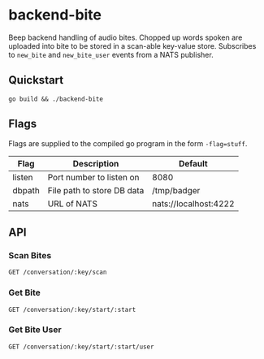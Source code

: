 # backend-bite

Beep backend handling of audio bites. Chopped up words spoken are uploaded into bite to be stored in a scan-able key-value store.  Subscribes to ```new_bite``` and ```new_bite_user``` events from a NATS publisher.

## Quickstart

```
go build && ./backend-bite
```

## Flags

Flags are supplied to the compiled go program in the form ```-flag=stuff```.

| Flag | Description | Default |
| ---- | ----------- | ------- |
| listen | Port number to listen on | 8080 |
| dbpath | File path to store DB data | /tmp/badger |
| nats | URL of NATS | nats://localhost:4222 |

## API

### Scan Bites

```
GET /conversation/:key/scan
```

### Get Bite

```
GET /conversation/:key/start/:start
```

### Get Bite User

```
GET /conversation/:key/start/:start/user
```
